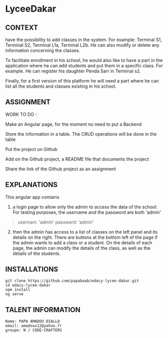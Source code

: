 # LyceeDakar

## CONTEXT
have the possibility to add classes in the system. For example: Terminal S1, Terminal S2, Terminal L1a, Terminal L2b. He can also modify or delete any information concerning the classes.



To facilitate enrollment in his school, he would also like to have a part in the application where he can add students and put them in a specific class. For example. He can register his daughter Penda Sarr in Terminal s2.



Finally, for a first version of this platform he will need a part where he can list all the students and classes existing in his school.

## ASSIGNMENT
WORK TO DO :

Make an Angular page, for the moment no need to put a Backend

Store the information in a table. The CRUD operations will be done in the table

Put the project on Github

Add on the Github project, a README file that documents the project

Share the link of the Github project as an assignment

## EXPLANATIONS
  This angular app contains
  1. a login page to allow only the admin to access the data of the school: For testing purposes, the username and the password are both 'admin'
  > usernam: 'admin'
  > password: 'admin'

  2. then the admin has access to a list of classes on the left panel and its details on the right. There are buttons at the bottom left of the page if the admin wants to add a class or a student. On the details of each page, the admin can modify the details of the class, as well as the details of the students.

## INSTALLATIONS
```
git clone https://github.com/papabaab/edacy-lycee-dakar.git
cd edacy-lycee-dakar
npm install
ng serve
```


  ## TALENT INFORMATION
  ````
  Name: PAPA AMADOU DIALLO
  email: amadoux12@yahoo.fr
  groupe: N / CODE-CRAFTERS
````

  
